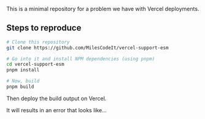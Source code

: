 This is a minimal repository for a problem we have with Vercel deployments.

## Steps to reproduce

```bash
# Clone this repository
git clone https://github.com/MilesCodeIt/vercel-support-esm

# Go into it and install NPM dependencies (using pnpm)
cd vercel-support-esm
pnpm install

# Now, build
pnpm build
```

Then deploy the build output on Vercel.

It will results in an error that looks like...

```console

```
